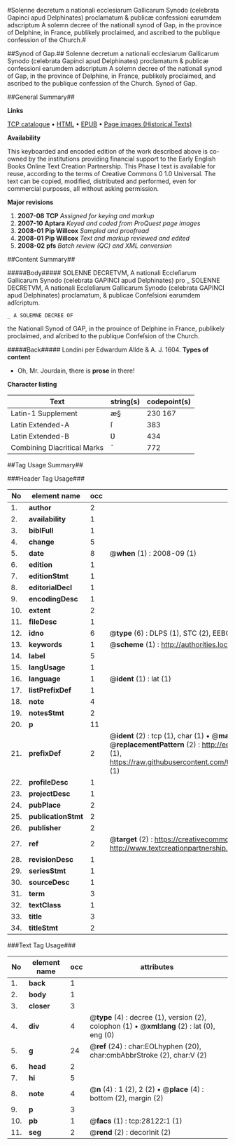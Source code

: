 #Solenne decretum a nationali ecclesiarum Gallicarum Synodo (celebrata Gapinci apud Delphinates) proclamatum & publicæ confessioni earumdem adscriptum A solemn decree of the nationall synod of Gap, in the province of Delphine, in France, publikely proclaimed, and ascribed to the publique confession of the Church.#

##Synod of Gap.##
Solenne decretum a nationali ecclesiarum Gallicarum Synodo (celebrata Gapinci apud Delphinates) proclamatum & publicæ confessioni earumdem adscriptum A solemn decree of the nationall synod of Gap, in the province of Delphine, in France, publikely proclaimed, and ascribed to the publique confession of the Church.
Synod of Gap.

##General Summary##

**Links**

[TCP catalogue](http://www.ota.ox.ac.uk/tcp/)  • 
[HTML](http://tei.it.ox.ac.uk/tcp/Texts-HTML/free/A01/A01430.html)  • 
[EPUB](http://tei.it.ox.ac.uk/tcp/Texts-EPUB/free/A01/A01430.epub) • 
[Page images (Historical Texts)](https://data.historicaltexts.jisc.ac.uk/view?pubId=eebo-29900394e&pageId=eebo-29900394e-28122-1)

**Availability**

This keyboarded and encoded edition of the
	       work described above is co-owned by the institutions
	       providing financial support to the Early English Books
	       Online Text Creation Partnership. This Phase I text is
	       available for reuse, according to the terms of Creative
	       Commons 0 1.0 Universal. The text can be copied,
	       modified, distributed and performed, even for
	       commercial purposes, all without asking permission.

**Major revisions**

1. __2007-08__ __TCP__ *Assigned for keying and markup*
1. __2007-10__ __Aptara__ *Keyed and coded from ProQuest page images*
1. __2008-01__ __Pip Willcox__ *Sampled and proofread*
1. __2008-01__ __Pip Willcox__ *Text and markup reviewed and edited*
1. __2008-02__ __pfs__ *Batch review (QC) and XML conversion*

##Content Summary##

#####Body#####
SOLENNE DECRETVM, A
nationali Eccleſiarum Gallicarum Synodo
(celebrata GAPINCI apud
Delphinates) pro
    _ SOLENNE DECRETVM, A
nationali Eccleſiarum Gallicarum Synodo
(celebrata GAPINCI apud
Delphinates) proclamatum, & publicae
Confeſsioni earumdem adſcriptum.

    _ A SOLEMNE DECREE OF
the Nationall Synod of GAP, in the prouince
of Delphine in France, publikely proclaimed, and
aſcribed to the publique Confeſsion of the Church.

#####Back#####
Londini per Edwardum Allde & A. J.
1604.
**Types of content**

  * Oh, Mr. Jourdain, there is **prose** in there!

**Character listing**


|Text|string(s)|codepoint(s)|
|---|---|---|
|Latin-1 Supplement|æ§|230 167|
|Latin Extended-A|ſ|383|
|Latin Extended-B|Ʋ|434|
|Combining             Diacritical Marks|̄|772|

##Tag Usage Summary##

###Header Tag Usage###

|No|element name|occ|attributes|
|---|---|---|---|
|1.|__author__|2||
|2.|__availability__|1||
|3.|__biblFull__|1||
|4.|__change__|5||
|5.|__date__|8| @__when__ (1) : 2008-09 (1)|
|6.|__edition__|1||
|7.|__editionStmt__|1||
|8.|__editorialDecl__|1||
|9.|__encodingDesc__|1||
|10.|__extent__|2||
|11.|__fileDesc__|1||
|12.|__idno__|6| @__type__ (6) : DLPS (1), STC (2), EEBO-CITATION (1), OCLC (1), VID (1)|
|13.|__keywords__|1| @__scheme__ (1) : http://authorities.loc.gov/ (1)|
|14.|__label__|5||
|15.|__langUsage__|1||
|16.|__language__|1| @__ident__ (1) : lat (1)|
|17.|__listPrefixDef__|1||
|18.|__note__|4||
|19.|__notesStmt__|2||
|20.|__p__|11||
|21.|__prefixDef__|2| @__ident__ (2) : tcp (1), char (1)  •  @__matchPattern__ (2) : ([0-9\-]+):([0-9IVX]+) (1), (.+) (1)  •  @__replacementPattern__ (2) : http://eebo.chadwyck.com/downloadtiff?vid=$1&page=$2 (1), https://raw.githubusercontent.com/textcreationpartnership/Texts/master/tcpchars.xml#$1 (1)|
|22.|__profileDesc__|1||
|23.|__projectDesc__|1||
|24.|__pubPlace__|2||
|25.|__publicationStmt__|2||
|26.|__publisher__|2||
|27.|__ref__|2| @__target__ (2) : https://creativecommons.org/publicdomain/zero/1.0/ (1), http://www.textcreationpartnership.org/docs/. (1)|
|28.|__revisionDesc__|1||
|29.|__seriesStmt__|1||
|30.|__sourceDesc__|1||
|31.|__term__|3||
|32.|__textClass__|1||
|33.|__title__|3||
|34.|__titleStmt__|2||


###Text Tag Usage###

|No|element name|occ|attributes|
|---|---|---|---|
|1.|__back__|1||
|2.|__body__|1||
|3.|__closer__|3||
|4.|__div__|4| @__type__ (4) : decree (1), version (2), colophon (1)  •  @__xml:lang__ (2) : lat (0), eng (0)|
|5.|__g__|24| @__ref__ (24) : char:EOLhyphen (20), char:cmbAbbrStroke (2), char:V (2)|
|6.|__head__|2||
|7.|__hi__|5||
|8.|__note__|4| @__n__ (4) : 1 (2), 2 (2)  •  @__place__ (4) : bottom (2), margin (2)|
|9.|__p__|3||
|10.|__pb__|1| @__facs__ (1) : tcp:28122:1 (1)|
|11.|__seg__|2| @__rend__ (2) : decorInit (2)|
